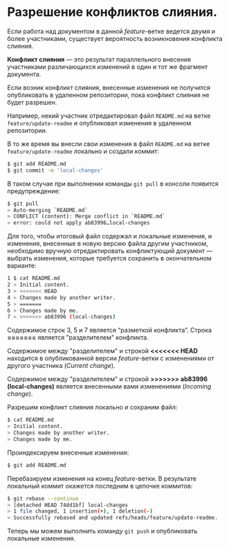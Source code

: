 # Разрешение конфликтов слияния.

Если работа над документом в данной _feature_-ветке ведется двумя и более участниками, существует вероятность возникновения конфликта слияния.

**Конфликт слияния** — это результат параллельного внесения участниками различающихся изменений в один и тот же фрагмент документа.

Если возник конфликт слияния, внесенные изменения не получится опубликовать в удаленном репозитории, пока конфликт слияния не будет разрешен.

Например, некий участник отредактировал файл `README.md` на ветке `feature/update-readme` и опубликовал изменения в удаленном репозитории.

В то же время вы внесли свои изменения в файл `README.md` на ветке `feature/update-readme` локально и создали коммит:

```bash
$ git add README.md
$ git commit -m 'local-changes'
```

В таком случае при выполнении команды `git pull` в консоли появится предупреждение:

```bash
$ git pull
> Auto-merging `README.md`
> CONFLICT (content): Merge conflict in `README.md`
> error: could not apply ab83996…local-changes
```

Для того, чтобы итоговый файл содержал и локальные изменения, и изменения, внесенные в новую версию файла другим участником, необходимо вручную отредактировать конфликтующий документ — выбрать изменения, которые требуется сохранить в окончательном варианте:

```bash
1 $ cat README.md
2 > Initial content.
3 > <<<<<<< HEAD
4 > Changes made by another writer.
5 > =======
6 > Changes made by me.
7 > >>>>>>> ab83996 (local-changes)
```

Содержимое строк 3, 5 и 7 является “разметкой конфликта”. Строка **=======** является "разделителем" конфликта.

Содержимое между "разделителем" и строкой **<<<<<<< HEAD** находится в опубликованной версии _feature_-ветки с изменениями от другого участника (_Current change_).

Содержимое между "разделителем" и строкой **>>>>>>> ab83996 (local-changes)** является внесенными вами изменениями (_Incoming change_).

Разрешим конфликт слияния локально и сохраним файл:

```bash
$ cat README.md
> Initial content.
> Changes made by another writer.
> Changes made by me.
```

Проиндексируем внесенные изменения:

```bash
$ git add README.md
```

Перебазируем изменения на конец _feature_-ветки. В результате локальный коммит окажется последним в цепочке коммитов:

```bash
$ git rebase --continue
> [detached HEAD 74dd1bf] local-changes
> 1 file changed, 1 insertion(+), 1 deletion(-)
> Successfully rebased and updated refs/heads/feature/update-readme.
```

Теперь мы можем выполнить команду `git push` и опубликовать локальные изменения.
